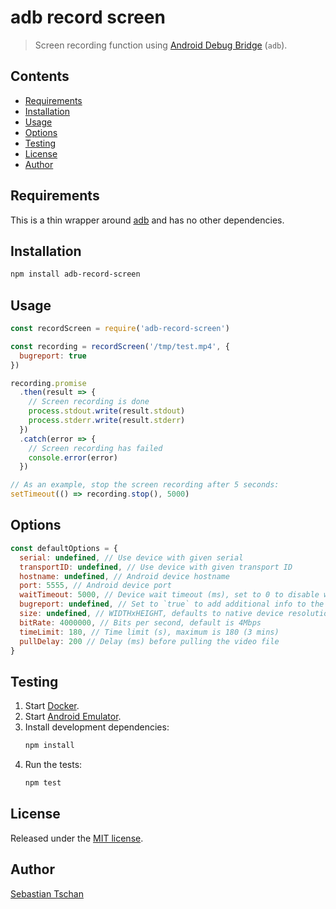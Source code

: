 # adb record screen

> Screen recording function using
> [Android Debug Bridge](https://developer.android.com/studio/command-line/adb)
> (`adb`).

## Contents

- [Requirements](#requirements)
- [Installation](#installation)
- [Usage](#usage)
- [Options](#options)
- [Testing](#testing)
- [License](#license)
- [Author](#author)

## Requirements

This is a thin wrapper around
[adb](https://developer.android.com/studio/command-line/adb) and has no other
dependencies.

## Installation

```sh
npm install adb-record-screen
```

## Usage

```js
const recordScreen = require('adb-record-screen')

const recording = recordScreen('/tmp/test.mp4', {
  bugreport: true
})

recording.promise
  .then(result => {
    // Screen recording is done
    process.stdout.write(result.stdout)
    process.stderr.write(result.stderr)
  })
  .catch(error => {
    // Screen recording has failed
    console.error(error)
  })

// As an example, stop the screen recording after 5 seconds:
setTimeout(() => recording.stop(), 5000)
```

## Options

```js
const defaultOptions = {
  serial: undefined, // Use device with given serial
  transportID: undefined, // Use device with given transport ID
  hostname: undefined, // Android device hostname
  port: 5555, // Android device port
  waitTimeout: 5000, // Device wait timeout (ms), set to 0 to disable wait
  bugreport: undefined, // Set to `true` to add additional info to the video
  size: undefined, // WIDTHxHEIGHT, defaults to native device resolution
  bitRate: 4000000, // Bits per second, default is 4Mbps
  timeLimit: 180, // Time limit (s), maximum is 180 (3 mins)
  pullDelay: 200 // Delay (ms) before pulling the video file
}
```

## Testing

1. Start [Docker](https://docs.docker.com/).
2. Start [Android Emulator](https://developer.android.com/studio/run/emulator).
3. Install development dependencies:
   ```sh
   npm install
   ```
4. Run the tests:
   ```sh
   npm test
   ```

## License

Released under the [MIT license](https://opensource.org/licenses/MIT).

## Author

[Sebastian Tschan](https://blueimp.net/)
